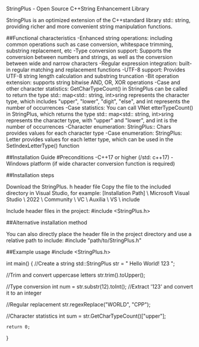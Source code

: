 StringPlus - Open Source C++String Enhancement Library

StringPlus is an optimized extension of the C++standard library std:: string, providing richer and more convenient string manipulation functions.



##Functional characteristics
-Enhanced string operations: including common operations such as case conversion, whitespace trimming, substring replacement, etc
-Type conversion support: Supports the conversion between numbers and strings, as well as the conversion between wide and narrow characters
-Regular expression integration: built-in regular matching and replacement functions
-UTF-8 support: Provides UTF-8 string length calculation and substring truncation
-Bit operation extension: supports string bitwise AND, OR, XOR operations
-Case and other character statistics: GetCharTypeCount() in StringPlus can be called to return the type std:: map<std:: string, int>sring represents the character type, which includes "upper", "lower", "digit", "else", and int represents the number of occurrences
-Case statistics: You can call VNet etterTypeCount() in StringPlus, which returns the type std:: map<std:: string, int>sring represents the character type, with "upper" and "lower", and int is the number of occurrences
-Character enumeration: StringPlus:: Chars provides values for each character type
-Case enumeration: StringPlus: Letter provides values for each letter type, which can be used in the SetIndexLetterType() function

##Installation Guide
#Preconditions
-C++17 or higher (/std: c++17)
-Windows platform (if wide character conversion function is required)

##Installation steps

Download the StringPlus. h header file
Copy the file to the included directory in Visual Studio, for example:
[Installation Path] \ Microsoft Visual Studio \ 2022 \ Community \ VC \ Auxilia \ VS \ include

Include header files in the project:
#include <StringPlus.h>

##Alternative installation method

You can also directly place the header file in the project directory and use a relative path to include:
#include "path/to/StringPlus.h"

##Example usage
#include <StringPlus.h>

int main()
{
//Create a string
    std::StringPlus str = "  Hello World! 123 ";

//Trim and convert uppercase letters
    str.trim().toUpper();

//Type conversion
    int num = str.substr(12).toInt(); //Extract '123' and convert it to an integer
	
//Regular replacement
    str.regexReplace("WORLD", "CPP");
	
//Character statistics
    int sum = str.GetCharTypeCount()["upper"];

    return 0;
}

